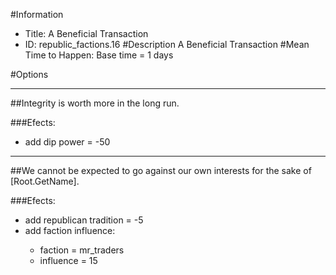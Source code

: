 #Information
 - Title: A Beneficial Transaction
 - ID: republic_factions.16
#Description
A Beneficial Transaction
#Mean Time to Happen:
Base time = 1 days

#Options

___
##Integrity is worth more in the long run.

###Efects:<ul><li>add dip power = -50</li></ul>

___
##We cannot be expected to go against our own interests for the sake of [Root.GetName].

###Efects:<ul><li>add republican tradition = -5</li><li>add faction influence:</li><ul><li>faction = mr_traders</li><li>influence = 15</li></ul></ul>
